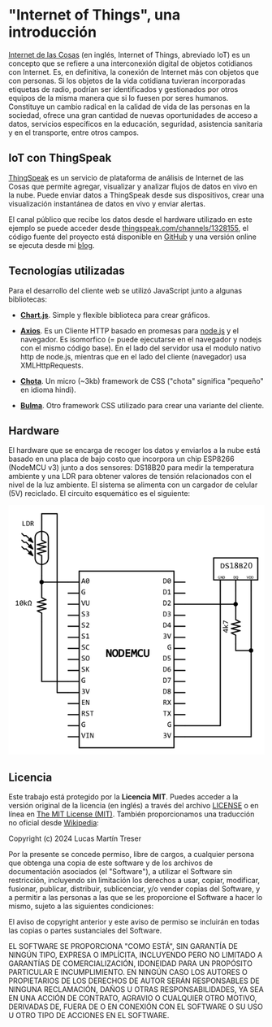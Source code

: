 # "Internet of Things", una introducción

[Internet de las Cosas](https://es.wikipedia.org/wiki/Internet_de_las_cosas) (en inglés, Internet of Things, abreviado IoT) es un concepto que se refiere a una interconexión digital de objetos cotidianos con Internet. Es, en definitiva, la conexión de Internet más con objetos que con personas. Si los objetos de la vida cotidiana tuvieran incorporadas etiquetas de radio, podrían ser identificados y gestionados por otros equipos de la misma manera que si lo fuesen por seres humanos.​
Constituye un cambio radical en la calidad de vida de las personas en la sociedad, ofrece una gran cantidad de nuevas oportunidades de acceso a datos, servicios específicos en la educación, seguridad, asistencia sanitaria y en el transporte, entre otros campos.

## IoT con ThingSpeak

[ThingSpeak](https://thingspeak.com/) es un servicio de plataforma de análisis de Internet de las Cosas que permite agregar, visualizar y analizar flujos de datos en vivo en la nube. Puede enviar datos a ThingSpeak desde sus dispositivos, crear una visualización instantánea de datos en vivo y enviar alertas.

El canal público que recibe los datos desde el hardware utilizado en este ejemplo se puede acceder desde [thingspeak.com/channels/1328155](https://thingspeak.com/channels/1328155), el código fuente del proyecto está disponible en [GitHub](https://github.com/lmtreser/iot-thingspeak) y una versión online se ejecuta desde mi [blog](https://www.automatismos-mdq.com.ar/blog/tools/iot/).

## Tecnologías utilizadas

Para el desarrollo del cliente web se utilizó JavaScript junto a algunas bibliotecas:

* **[Chart.js](https://www.chartjs.org/)**. Simple y flexible biblioteca para crear gráficos.

* **[Axios](https://axios-http.com/)**. Es un Cliente HTTP basado en promesas para [node.js](https://nodejs.org/) y el navegador. Es isomorfico (= puede ejecutarse en el navegador y nodejs con el mismo código base). En el lado del servidor usa el modulo nativo http de node.js, mientras que en el lado del cliente (navegador) usa XMLHttpRequests. 

* **[Chota](https://jenil.github.io/chota/)**. Un micro (~3kb) framework de CSS ("chota" significa "pequeño" en idioma hindi).

* **[Bulma](https://bulma.io/)**. Otro framework CSS utilizado para crear una variante del cliente. 

## Hardware

El hardware que se encarga de recoger los datos y enviarlos a la nube está basado en una placa de bajo costo que incorpora un chip ESP8266 (NodeMCU v3) junto a dos sensores: DS18B20 para medir la temperatura ambiente y una LDR para obtener valores de tensión relacionados con el nivel de la luz ambiente. El sistema se alimenta con un cargador de celular (5V) reciclado.
El circuito esquemático es el siguiente:

![Esquemático](./docs/img/esquematico.png)

## Licencia

Este trabajo está protegido por la **Licencia MIT**. Puedes acceder a la versión original de la licencia (en inglés) a través del archivo [LICENSE](./LICENSE) o en línea en [The MIT License (MIT)](https://mit-license.org/). También proporcionamos una traducción no oficial desde [Wikipedia](https://es.m.wikipedia.org/wiki/Licencia_MIT#La_licencia):

Copyright (c) 2024 Lucas Martín Treser

Por la presente se concede permiso, libre de cargos, a cualquier persona que obtenga una copia de este software y de los archivos de documentación asociados (el "Software"), a utilizar el Software sin restricción, incluyendo sin limitación los derechos a usar, copiar, modificar, fusionar, publicar, distribuir, sublicenciar, y/o vender copias del Software, y a permitir a las personas a las que se les proporcione el Software a hacer lo mismo, sujeto a las siguientes condiciones:

El aviso de copyright anterior y este aviso de permiso se incluirán en todas las copias o partes sustanciales del Software.

EL SOFTWARE SE PROPORCIONA "COMO ESTÁ", SIN GARANTÍA DE NINGÚN TIPO, EXPRESA O IMPLÍCITA, INCLUYENDO PERO NO LIMITADO A GARANTÍAS DE COMERCIALIZACIÓN, IDONEIDAD PARA UN PROPÓSITO PARTICULAR E INCUMPLIMIENTO. EN NINGÚN CASO LOS AUTORES O PROPIETARIOS DE LOS DERECHOS DE AUTOR SERÁN RESPONSABLES DE NINGUNA RECLAMACIÓN, DAÑOS U OTRAS RESPONSABILIDADES, YA SEA EN UNA ACCIÓN DE CONTRATO, AGRAVIO O CUALQUIER OTRO MOTIVO, DERIVADAS DE, FUERA DE O EN CONEXIÓN CON EL SOFTWARE O SU USO U OTRO TIPO DE ACCIONES EN EL SOFTWARE.
